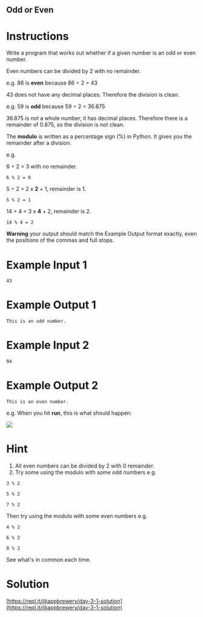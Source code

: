 ## Odd or Even

# Instructions

Write a program that works out whether if a given number is an odd or even number. 

Even numbers can be divided by 2 with no remainder. 

e.g. 86 is **even** because 86 ÷ 2 = 43

43 does not have any decimal places. Therefore the division is clean.

e.g. 59 is **odd** because 59 ÷ 2 = 36.875

36.875 is not a whole number, it has decimal places. Therefore there is a remainder of 0.875, so the division is not clean.

The **modulo** is written as a percentage sign (%) in Python. It gives you the remainder after a division. 

e.g. 

6 ÷ 2 = 3 with no remainder. 

```
6 % 2 = 0
```

5 ÷ 2 = 2 x **2** + 1, remainder is 1.

```
5 % 2 = 1
```

14 ÷ 4 = 3 x **4** + 2, remainder is 2.

```
14 % 4 = 2
```

**Warning** your output should match the Example Output format exactly, even the positions of the commas and full stops. 

# Example Input 1

```
43
```

# Example Output 1

```
This is an odd number.
```

# Example Input 2

```
94
```

# Example Output 2

```
This is an even number.
```

e.g. When you hit **run**, this is what should happen:   

![](https://cdn.fs.teachablecdn.com/bkF9TKJSTGksvxNzOtba)

# Hint

1. All even numbers can be divided by 2 with 0 remainder.
2. Try some using the modulo with some odd numbers e.g. 

```
3 % 2
```

```
5 % 2
```

```
7 % 2
```

Then try using the modulo with some even numbers e.g.

```
4 % 2
```

```
6 % 2
```

```
8 % 2
```

See what's in common each time. 


# Solution

[https://repl.it/@appbrewery/day-3-1-solution](https://repl.it/@appbrewery/day-3-1-solution)